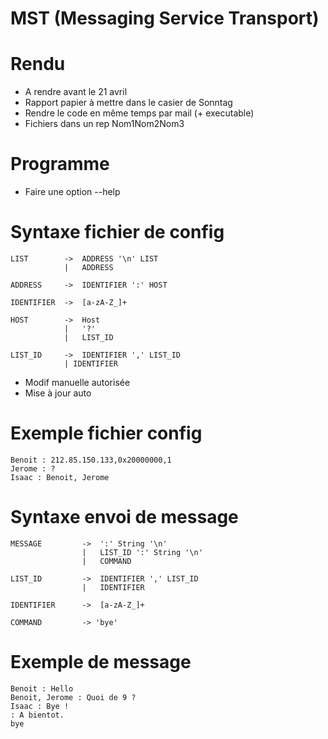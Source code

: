 MST (Messaging Service Transport)
====================

Rendu
==

 * A rendre avant le 21 avril
 * Rapport papier à mettre dans le casier de Sonntag
 * Rendre le code en même temps par mail (+ executable)
 * Fichiers dans un rep Nom1Nom2Nom3

Programme
==

 * Faire une option --help

Syntaxe fichier de config
==
	LIST		->	ADDRESS '\n' LIST
				|	ADDRESS

	ADDRESS		->	IDENTIFIER ':' HOST

	IDENTIFIER	->	[a-zA-Z_]+

	HOST		->	Host
				|	'?'
				|	LIST_ID
				
	LIST_ID		->	IDENTIFIER ',' LIST_ID
				| IDENTIFIER

 * Modif manuelle autorisée
 * Mise à jour auto

Exemple fichier config
==
	Benoit : 212.85.150.133,0x20000000,1
	Jerome : ?
	Isaac : Benoit, Jerome

Syntaxe envoi de message
==

	MESSAGE			->	':' String '\n'
					|	LIST_ID ':' String '\n'
					|	COMMAND
					
	LIST_ID			->	IDENTIFIER ',' LIST_ID
					|	IDENTIFIER
					
	IDENTIFIER		->	[a-zA-Z_]+

	COMMAND			-> 'bye'

Exemple de message
==

	Benoit : Hello
	Benoit, Jerome : Quoi de 9 ?
	Isaac : Bye !
	: A bientot.
	bye

